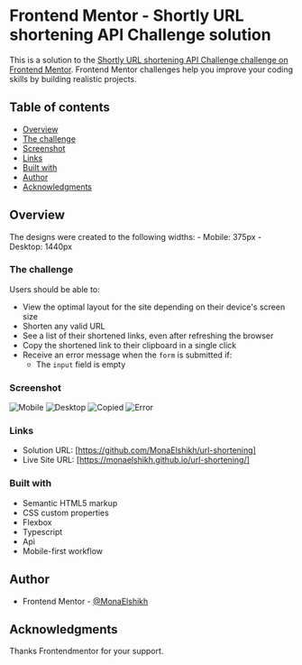 # Frontend Mentor - Shortly URL shortening API Challenge solution

This is a solution to the [Shortly URL shortening API Challenge challenge on Frontend Mentor](https://www.frontendmentor.io/challenges/url-shortening-api-landing-page-2ce3ob-G). Frontend Mentor challenges help you improve your coding skills by building realistic projects.

## Table of contents

- [Overview](#overview)
- [The challenge](#the-challenge)
- [Screenshot](#screenshot)
- [Links](#links)
- [Built with](#built-with)
- [Author](#author)
- [Acknowledgments](#acknowledgments)

## Overview

The designs were created to the following widths: - Mobile: 375px - Desktop: 1440px

### The challenge

Users should be able to:

- View the optimal layout for the site depending on their device's screen size
- Shorten any valid URL
- See a list of their shortened links, even after refreshing the browser
- Copy the shortened link to their clipboard in a single click
- Receive an error message when the `form` is submitted if:
  - The `input` field is empty

### Screenshot

![Mobile](./screenshots/mobile.png)
![Desktop](./screenshots/desktop.png)
![Copied](./screenshots/copied.png)
![Error](./screenshots/error.png)

### Links

- Solution URL: [https://github.com/MonaElshikh/url-shortening]
- Live Site URL: [https://monaelshikh.github.io/url-shortening/]

### Built with

- Semantic HTML5 markup
- CSS custom properties
- Flexbox
- Typescript
- Api
- Mobile-first workflow

## Author

- Frontend Mentor - [@MonaElshikh](https://www.frontendmentor.io/profile/MonaElshikh)

## Acknowledgments

Thanks Frontendmentor for your support.
